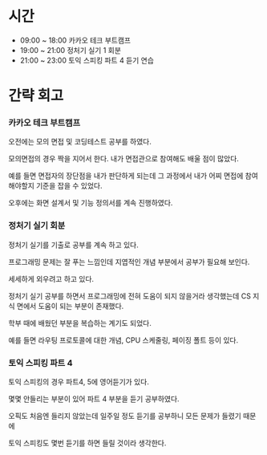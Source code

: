# 시간
- 09:00 ~ 18:00 카카오 테크 부트캠프
- 19:00 ~ 21:00 정처기 실기 1 회분
- 21:00 ~ 23:00 토익 스피킹 파트 4 듣기 연습

# 간략 회고

### 카카오 테크 부트캠프

오전에는 모의 면접 및 코딩테스트 공부를 하였다.

모의면접의 경우 짝을 지어서 한다. 내가 면접관으로 참여해도 배울 점이 많았다.

예를 들면 면접자의 장단점을 내가 판단하게 되는데 그 과정에서 내가 어찌 면접에 참여해야할지 기준을 잡을 수 있었다.

오후에는 화면 설계서 및 기능 정의서를 계속 진행하였다.

### 정처기 실기  회분

정처기 실기를 기출로 공부를 계속 하고 있다.

프로그래밍 문제는 잘 푸는 느낌인데 지엽적인 개념 부분에서 공부가 필요해 보인다.

세세하게 외우려고 하고 있다.

정처기 실기 공부를 하면서 프로그래밍에 전혀 도움이 되지 않을거라 생각했는데 CS 지식 면에서 도움이 되는 부분이 존재했다.

학부 때에 배웠던 부분을 복습하는 계기도 되었다.

예를 들면 라우팅 프로토콜에 대한 개념, CPU 스케줄링, 페이징 폴트 등이 있다.

### 토익 스피킹 파트 4

토익 스피킹의 경우 파트4, 5에 영어듣기가 있다.

몇몇 안들리는 부분이 있어 파트 4 부분을 듣기 공부하였다.

오픽도 처음엔 들리지 않았는데 일주일 정도 듣기를 공부하니 모든 문제가 들렸기 때문에

토익 스피킹도 몇번 듣기를 하면 들릴 것이라 생각한다.